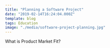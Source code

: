```yaml
---
title: "Planning a Software Project"
date: "2019-02-14T16:24:04.000Z"
template: blog
tags: Education
image: "./media/software-project-planning.jpg"
---
```




<title-2>What is Product Market Fit?</title-2>
